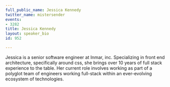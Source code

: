 ```yaml
---
full_public_name: Jessica Kennedy
twitter_name: mistersender
events:
- 3282
title: Jessica Kennedy
layout: speaker_bio
id: 952

---
```

Jessica is a senior software engineer at Inmar, inc. Specializing in front end architecture, specifically around css, she brings over 10 years of full stack experience to the table. Her current role involves working as part of a polyglot team of engineers working full-stack within an ever-evolving ecosystem of technologies.
